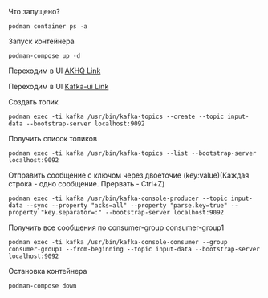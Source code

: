 Что запущено?
```shell
podman container ps -a
```

Запуск контейнера
```shell
podman-compose up -d
```

Переходим в UI [AKHQ Link](http://localhost:8080/)

Переходим в UI [Kafka-ui Link](http://localhost:8081/)

Создать топик
```shell
podman exec -ti kafka /usr/bin/kafka-topics --create --topic input-data --bootstrap-server localhost:9092
```

Получить список топиков
```shell
podman exec -ti kafka /usr/bin/kafka-topics --list --bootstrap-server localhost:9092
```

Отправить сообщение c ключом через двоеточие (key:value)(Каждая строка - одно сообщение. Прервать - Ctrl+Z)
```shell
podman exec -ti kafka /usr/bin/kafka-console-producer --topic input-data --sync --property "acks=all" --property "parse.key=true" --property "key.separator=:" --bootstrap-server localhost:9092
```

Получить все сообщения по consumer-group consumer-group1
```shell
podman exec -ti kafka /usr/bin/kafka-console-consumer --group consumer-group1 --from-beginning --topic input-data --bootstrap-server localhost:9092 
```

Остановка контейнера
```shell
podman-compose down
```